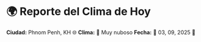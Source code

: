 # 🌍 Reporte del Clima de Hoy

**Ciudad:** Phnom Penh, KH 🌐
**Clima:** 🌈 Muy nuboso
**Fecha:** 📅 03, 09, 2025 🚀
